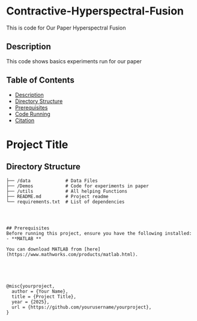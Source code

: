 # Contractive-Hyperspectral-Fusion
This is code for Our Paper Hyperspectral Fusion
## Description
This code shows basics experiments run for our paper

## Table of Contents
- [Description](#description)
- [Directory Structure](#directory-structure)
- [Prerequisites](#prerequisites)
- [Code Running](#code-running)
- [Citation](#citation)

# Project Title

## Directory Structure
```plaintext
├── /data             # Data Files
├── /Demos            # Code for experiments in paper
├── /utils            # All helping Functions
├── README.md         # Project readme
└── requirements.txt  # List of dependencies




## Prerequisites
Before running this project, ensure you have the following installed:
- **MATLAB **

You can download MATLAB from [here](https://www.mathworks.com/products/matlab.html).





@misc{yourproject,
  author = {Your Name},
  title = {Project Title},
  year = {2025},
  url = {https://github.com/yourusername/yourproject},
}
